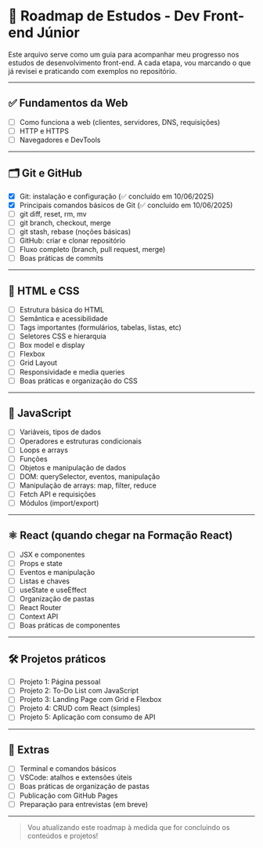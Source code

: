 # 🧭 Roadmap de Estudos - Dev Front-end Júnior

Este arquivo serve como um guia para acompanhar meu progresso nos estudos de desenvolvimento front-end. A cada etapa, vou marcando o que já revisei e praticando com exemplos no repositório.

---

## ✅ Fundamentos da Web

- [ ] Como funciona a web (clientes, servidores, DNS, requisições)
- [ ] HTTP e HTTPS
- [ ] Navegadores e DevTools

---

## 🗂 Git e GitHub

- [x] Git: instalação e configuração (✅ concluído em 10/06/2025)
- [x] Principais comandos básicos de Git (✅ concluído em 10/06/2025)
- [ ] git diff, reset, rm, mv
- [ ] git branch, checkout, merge
- [ ] git stash, rebase (noções básicas)
- [ ] GitHub: criar e clonar repositório
- [ ] Fluxo completo (branch, pull request, merge)
- [ ] Boas práticas de commits

---

## 🧱 HTML e CSS

- [ ] Estrutura básica do HTML
- [ ] Semântica e acessibilidade
- [ ] Tags importantes (formulários, tabelas, listas, etc)
- [ ] Seletores CSS e hierarquia
- [ ] Box model e display
- [ ] Flexbox
- [ ] Grid Layout
- [ ] Responsividade e media queries
- [ ] Boas práticas e organização do CSS

---

## 🧠 JavaScript

- [ ] Variáveis, tipos de dados
- [ ] Operadores e estruturas condicionais
- [ ] Loops e arrays
- [ ] Funções
- [ ] Objetos e manipulação de dados
- [ ] DOM: querySelector, eventos, manipulação
- [ ] Manipulação de arrays: map, filter, reduce
- [ ] Fetch API e requisições
- [ ] Módulos (import/export)

---

## ⚛️ React (quando chegar na Formação React)

- [ ] JSX e componentes
- [ ] Props e state
- [ ] Eventos e manipulação
- [ ] Listas e chaves
- [ ] useState e useEffect
- [ ] Organização de pastas
- [ ] React Router
- [ ] Context API
- [ ] Boas práticas de componentes

---

## 🛠 Projetos práticos

- [ ] Projeto 1: Página pessoal
- [ ] Projeto 2: To-Do List com JavaScript
- [ ] Projeto 3: Landing Page com Grid e Flexbox
- [ ] Projeto 4: CRUD com React (simples)
- [ ] Projeto 5: Aplicação com consumo de API

---

## 🎯 Extras

- [ ] Terminal e comandos básicos
- [ ] VSCode: atalhos e extensões úteis
- [ ] Boas práticas de organização de pastas
- [ ] Publicação com GitHub Pages
- [ ] Preparação para entrevistas (em breve)

---

> Vou atualizando este roadmap à medida que for concluindo os conteúdos e projetos!
